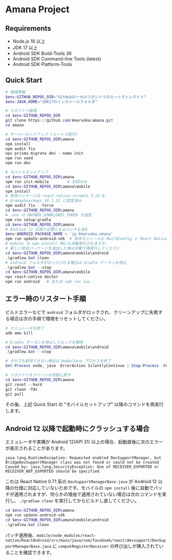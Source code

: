 # Amana Project

## Requirements

- Node.js 18 以上
- JDK 17 以上
- Android SDK Build-Tools 36
- Android SDK Command-line Tools (latest)
- Android SDK Platform-Tools

## Quick Start

```powershell
# 環境準備
$env:GITHUB_REPOS_DIR="GitHubローカルリポジトリのルートディレクトリ"
$env:JAVA_HOME="JDK17のインストールフォルダ"

# リポジトリ取得
cd $env:GITHUB_REPOS_DIR
git clone https://github.com/kmaruoka/amana.git
cd amana

# サーバーセットアップ (ルートで実行)
cd $env:GITHUB_REPOS_DIR\amana
npm install
npm audit fix
npx prisma migrate dev --name init
npm run seed
npm run dev

# モバイルセットアップ
cd $env:GITHUB_REPOS_DIR\amana
npm run init-mobile        # 初回のみ
cd $env:GITHUB_REPOS_DIR\amana\mobile
npm install
# 依存パッケージは react-native-screens 3.22.0,
# @rnmapbox/maps 10.1.32 に固定済み
npm audit fix --force
cd $env:GITHUB_REPOS_DIR\amana
# .env の MAPBOX_DOWNLOADS_TOKEN を設定
npm run setup-gradle
cd $env:GITHUB_REPOS_DIR\amana
# Android 12 以降で必要となるパッチも含む
$env:ANDROID_PACKAGE_NAME = 'jp.kmaruoka.amana'
npm run update-android-sdk  # 依存モジュールの BuildConfig と React Native パッチを適用
# mobile の npm install 時にも自動実行されますが、
# 新しい依存パッケージを追加した後は手動で再実行してください
cd $env:GITHUB_REPOS_DIR\amana\mobile\android
.\gradlew.bat clean
# android フォルダがロックされる場合は Gradle デーモンを停止
.\gradlew.bat --stop
cd $env:GITHUB_REPOS_DIR\amana\mobile
npx react-native doctor
npm run android   # または npm run ios
```

## エラー時のリスタート手順

ビルドエラーなどで `android` フォルダがロックされ、クリーンアップに失敗する場合は次の手順で環境をリセットしてください。

```powershell
# エミュレータを終了
adb emu kill

# Gradle デーモンを停止してロックを解除
cd $env:GITHUB_REPOS_DIR\amana\mobile\android
.\gradlew.bat --stop

# それでも削除できない場合は Node/Java プロセスを終了
Get-Process node, java -ErrorAction SilentlyContinue | Stop-Process -Force

# リポジトリをクリーンな状態に戻す
cd $env:GITHUB_REPOS_DIR\amana
git reset --hard
git clean -fdx
git pull
```

その後、上記 Quick Start の "モバイルセットアップ" 以降のコマンドを再実行します。

## Android 12 以降で起動時にクラッシュする場合

エミュレータや実機が Android 12(API 31) 以上の場合、起動直後に次のエラーが表示されることがあります。

```
java.lang.RuntimeException: Requested enabled DevSupportManager, but BridgeDevSupportManager class was not found or could not be created
Caused by: java.lang.SecurityException: One of RECEIVER_EXPORTED or RECEIVER_NOT_EXPORTED should be specified
```

これは React Native 0.71 系の `DevSupportManagerBase.java` が Android 12 以降の仕様に対応していないためです。モバイルの `npm install` 後に自動でパッチが適用されますが、何らかの理由で適用されていない場合は次のコマンドを実行し、`./gradlew clean` を実行してからビルドし直してください。

```powershell
cd $env:GITHUB_REPOS_DIR\amana
npm run update-android-sdk
cd $env:GITHUB_REPOS_DIR\amana\mobile\android
.\gradlew.bat clean
```

パッチ適用後、`mobile/node_modules/react-native/ReactAndroid/src/main/java/com/facebook/react/devsupport/DevSupportManagerBase.java` に `compatRegisterReceiver` の呼び出しが挿入されていることを確認できます。

